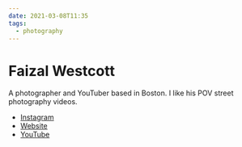 ```yaml
---
date: 2021-03-08T11:35
tags:
  - photography
---
```


# Faizal Westcott

A photographer and YouTuber based in Boston. I like his POV street photography
videos.

* [Instagram](https://www.instagram.com/westcott/)
* [Website](http://www.faizalwestcott.com/links)
* [YouTube](https://www.youtube.com/channel/UCTsvuq1quT9ZC_-uac6dc4Q)

